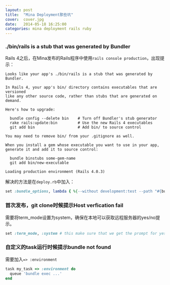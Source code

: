 ```yaml
---
layout: post
title:  "Mina Deployment那些坑"
cover:  cover.jpg
date:   2014-05-18 16:25:00
categories: mina deployment rails ruby
---
```


### ./bin/rails is a stub that was generated by Bundler

Rails 4之后，在Mina发布的Rails程序中使用`rails console production`，出现提示：

```
Looks like your app's ./bin/rails is a stub that was generated by Bundler.

In Rails 4, your app's bin/ directory contains executables that are versioned
like any other source code, rather than stubs that are generated on demand.

Here's how to upgrade:

  bundle config --delete bin    # Turn off Bundler's stub generator
  rake rails:update:bin         # Use the new Rails 4 executables
  git add bin                   # Add bin/ to source control

You may need to remove bin/ from your .gitignore as well.

When you install a gem whose executable you want to use in your app,
generate it and add it to source control:

  bundle binstubs some-gem-name
  git add bin/new-executable

Loading production environment (Rails 4.0.3)
```

解决的方法是在`deploy.rb`中加入：

```ruby
set :bundle_options, lambda { %{--without development:test --path "#{bundle_path}" --deployment} }
```

### 首次发布，git clone时候提示Host verfication fail

需要将term_mode设置为system，确保在本地可以获取远程服务器的yes/no提示。

```ruby
set :term_mode, :system # this make sure that we get the prompt for yes/no
```

### 自定义的task运行时候提示bundle not found

需要加入`=> :environment`

```ruby
task my_task => :environment do
  queue 'bundle exec ...'
end
```